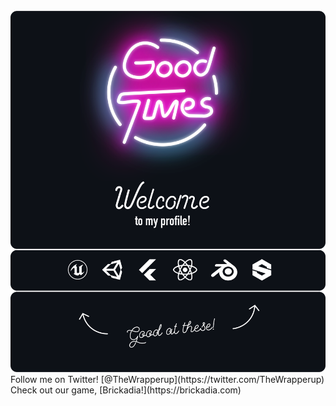 <div align="center">
	<br>
		<img src="good-times2.svg">
	<br>
</div>
Follow me on Twitter! [@TheWrapperup](https://twitter.com/TheWrapperup)
Check out our game, [Brickadia!](https://brickadia.com)
